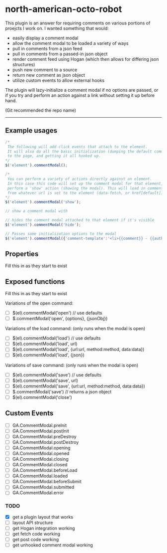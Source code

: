 north-american-octo-robot
=========================

This plugin is an answer for requiring comments on various portions of proejcts I work on. I wanted something that would:

 - easily display a comment modal
 - allow the comment modal to be loaded a variety of ways
 - pull in comments from a json feed
 - pull in comments from a passed-in json object
 - render comment feed using Hogan (which then allows for differing json structures)
 - push new comment to a source
 - return new comment as json object
 - utilize custom events to allow external hooks
 
The plugin will lazy-initialize a comment modal if no options are passed, or if you try and perform an action against a link without setting it up before hand.

(Git recommended the repo name)

------------

## Example usages

```javascript
/* 
 The following will add click events that attach to the element.
 It will also do all the basic initialization (dumping the default comment modal
 to the page, and getting it all hooked up.
*/
$('element').commentModal();

/* 
 You can perform a variety of actions directly against an element.
 In this case this code will set up the comment modal for that element, and then 
 perform a 'show' action (showing the modal). This will load in comments
 from whatever url is set to the element (data-fetch, or href[default]).
*/
$('element').commentModal('show');

// show a comment modal with 

// hides the comment modal attached to that element if it's visible
$('element').commentModal('hide');

// Passes some initialization options to the modal
$('element').commentModal({'comment-template':'<li>{{comment}} - {{author}}</li>'});
```

## Properties
Fill this in as they start to exist

## Exposed functions
Fill this in as they start to exist

Variations of the open command:
- [ ] $(el).commentModal('open') // use defaults
- [ ] $.commentModal('open', {options}, {jsonObj})

Variations of the load command: (only runs when the modal is open)
- [ ] $(el).commentModal('load') // use defaults
- [ ] $(el).commentModal('load', url)
- [ ] $(el).commentModal('load', {url:url, method:method, data:data})
- [ ] $(el).commentModal('load', {json})

Variations of save command: (only runs when the modal is open)
- [ ] $(el).commentModal('save') // use defaults
- [ ] $(el).commentModal('save', url)
- [ ] $(el).commentModal('save', {url:url, method:method, data:data})
- [ ] $.commentModal('save') // returns a json object
- [ ] $(el).commentModal('close')

## Custom Events
- [ ] GA.CommentModal.preInit
- [ ] GA.CommentModal.postInit
- [ ] GA.CommentModal.preDestroy
- [ ] GA.CommentModal.postDestroy
- [ ] GA.CommentModal.opening
- [ ] GA.CommentModal.opened
- [ ] GA.CommentModal.closing
- [ ] GA.CommentModal.closed
- [ ] GA.CommentModal.beforeLoad
- [ ] GA.CommentModal.loaded
- [ ] GA.CommentModal.beforeSubmit
- [ ] GA.CommentModal.submitted
- [ ] GA.CommentModal.error

### TODO
- [x] get a plugin layout that works
- [ ] layout API structure
- [ ] get Hogan integration working
- [ ] get fetch code working
- [ ] get post code working
- [ ] get unhooked comment modal working
